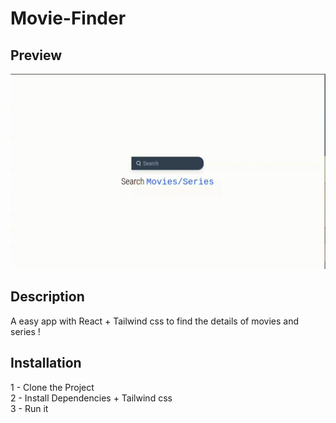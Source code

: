 # Movie-Finder
## Preview 

![App Demo](./PreviewFinal.gif) 

## Description 
A easy app with React + Tailwind css to find the details of movies and series ! 

## Installation 
1 - Clone the Project 
<br>
2 - Install Dependencies + Tailwind css 
<br>
3 - Run it 
